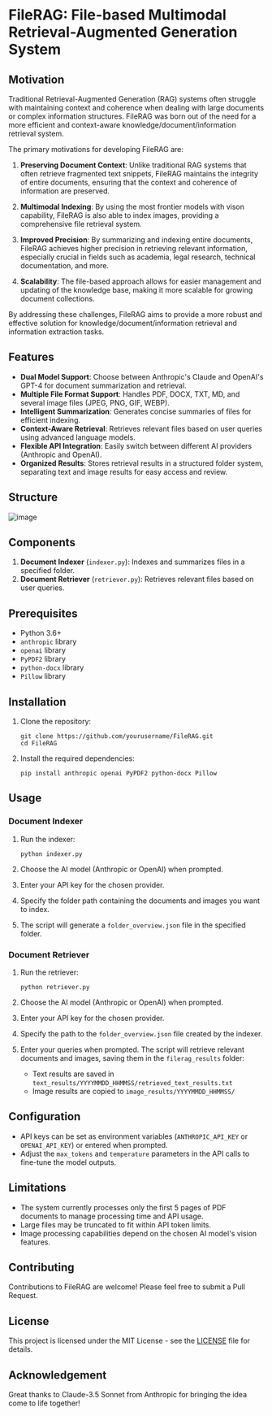 # FileRAG: File-based Multimodal Retrieval-Augmented Generation System

## Motivation

Traditional Retrieval-Augmented Generation (RAG) systems often struggle with maintaining context and coherence when dealing with large documents or complex information structures. FileRAG was born out of the need for a more efficient and context-aware knowledge/document/information retrieval system.

The primary motivations for developing FileRAG are:

1. **Preserving Document Context**: Unlike traditional RAG systems that often retrieve fragmented text snippets, FileRAG maintains the integrity of entire documents, ensuring that the context and coherence of information are preserved.

2. **Multimodal Indexing**: By using the most frontier models with vison capability, FileRAG is also able to index images, providing a comprehensive file retrieval system.

3. **Improved Precision**: By summarizing and indexing entire documents, FileRAG achieves higher precision in retrieving relevant information, especially crucial in fields such as academia, legal research, technical documentation, and more.

4. **Scalability**: The file-based approach allows for easier management and updating of the knowledge base, making it more scalable for growing document collections.

By addressing these challenges, FileRAG aims to provide a more robust and effective solution for knowledge/document/information retrieval and information extraction tasks.

## Features

- **Dual Model Support**: Choose between Anthropic's Claude and OpenAI's GPT-4 for document summarization and retrieval.
- **Multiple File Format Support**: Handles PDF, DOCX, TXT, MD, and several image files (JPEG, PNG, GIF, WEBP).
- **Intelligent Summarization**: Generates concise summaries of files for efficient indexing.
- **Context-Aware Retrieval**: Retrieves relevant files based on user queries using advanced language models.
- **Flexible API Integration**: Easily switch between different AI providers (Anthropic and OpenAI).
- **Organized Results**: Stores retrieval results in a structured folder system, separating text and image results for easy access and review.

## Structure

![image](https://github.com/user-attachments/assets/8cf79a53-3b22-43a6-804f-7a44467e374c)


## Components

1. **Document Indexer** (`indexer.py`): Indexes and summarizes files in a specified folder.
2. **Document Retriever** (`retriever.py`): Retrieves relevant files based on user queries.

## Prerequisites

- Python 3.6+
- `anthropic` library
- `openai` library
- `PyPDF2` library
- `python-docx` library
- `Pillow` library

## Installation

1. Clone the repository:
   ```
   git clone https://github.com/yourusername/FileRAG.git
   cd FileRAG
   ```

2. Install the required dependencies:
   ```
   pip install anthropic openai PyPDF2 python-docx Pillow
   ```

## Usage

### Document Indexer

1. Run the indexer:
   ```
   python indexer.py
   ```

2. Choose the AI model (Anthropic or OpenAI) when prompted.

3. Enter your API key for the chosen provider.

4. Specify the folder path containing the documents and images you want to index.

5. The script will generate a `folder_overview.json` file in the specified folder.

### Document Retriever

1. Run the retriever:
   ```
   python retriever.py
   ```

2. Choose the AI model (Anthropic or OpenAI) when prompted.

3. Enter your API key for the chosen provider.

4. Specify the path to the `folder_overview.json` file created by the indexer.

5. Enter your queries when prompted. The script will retrieve relevant documents and images, saving them in the `filerag_results` folder:
   - Text results are saved in `text_results/YYYYMMDD_HHMMSS/retrieved_text_results.txt`
   - Image results are copied to `image_results/YYYYMMDD_HHMMSS/`

## Configuration

- API keys can be set as environment variables (`ANTHROPIC_API_KEY` or `OPENAI_API_KEY`) or entered when prompted.
- Adjust the `max_tokens` and `temperature` parameters in the API calls to fine-tune the model outputs.

## Limitations

- The system currently processes only the first 5 pages of PDF documents to manage processing time and API usage.
- Large files may be truncated to fit within API token limits.
- Image processing capabilities depend on the chosen AI model's vision features.

## Contributing

Contributions to FileRAG are welcome! Please feel free to submit a Pull Request.

## License

This project is licensed under the MIT License - see the [LICENSE](LICENSE) file for details.

## Acknowledgement

Great thanks to Claude-3.5 Sonnet from Anthropic for bringing the idea come to life together!
